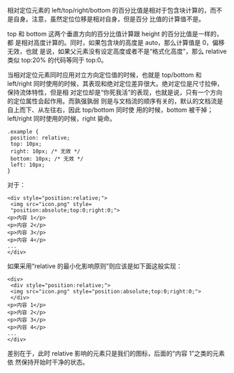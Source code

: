 相对定位元素的 left/top/right/bottom
的百分比值是相对于包含块计算的，而不是自身。注意，虽然定位位移是相对自身，但是百分
比值的计算值不是。

top 和 bottom 这两个垂直方向的百分比值计算跟 height 的百分比值是一样的，都
是相对高度计算的。同时，如果包含块的高度是 auto，那么计算值是 0，偏移无效，也就
是说，如果父元素没有设定高度或者不是“格式化高度”，那么 relative 类似 top:20%
的代码等同于 top:0。 


当相对定位元素同时应用对立方向定位值的时候，也就是 top/bottom 和 left/right
同时使用的时候，其表现和绝对定位差异很大。绝对定位是尺寸拉伸，保持流体特性，但是相
对定位却是“你死我活”的表现，也就是说，只有一个方向的定位属性会起作用。而孰强孰弱
则是与文档流的顺序有关的，默认的文档流是自上而下、从左往右，因此 top/bottom 同时使
用的时候，bottom 被干掉；left/right 同时使用的时候，right 毙命。
``` 
.example { 
 position: relative; 
 top: 10px; 
 right: 10px; /* 无效 */ 
 bottom: 10px; /* 无效 */ 
 left: 10px; 
} 
```


对于：
```
<div style="position:relative;"> 
 <img src="icon.png" style= 
 "position:absolute;top:0;right:0;"> 
<p>内容 1</p>
<p>内容 2</p>
<p>内容 3</p>
<p>内容 4</p>
...
</div> 
```
如果采用“relative 的最小化影响原则”则应该是如下面这般实现： 
```
<div> 
 <div style="position:relative;"> 
 <img src="icon.png" style="position:absolute;top:0;right:0;"> 
 </div> 
<p>内容 1</p>
<p>内容 2</p>
<p>内容 3</p>
<p>内容 4</p>
...
</div> 
```
差别在于，此时 relative 影响的元素只是我们的图标，后面的“内容 1”之类的元素依
然保持开始时干净的状态。































